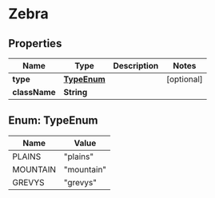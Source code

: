 

# Zebra


## Properties

| Name | Type | Description | Notes |
|------------ | ------------- | ------------- | -------------|
|**type** | [**TypeEnum**](#TypeEnum) |  |  [optional] |
|**className** | **String** |  |  |



## Enum: TypeEnum

| Name | Value |
|---- | -----|
| PLAINS | &quot;plains&quot; |
| MOUNTAIN | &quot;mountain&quot; |
| GREVYS | &quot;grevys&quot; |


